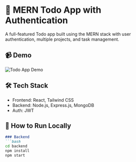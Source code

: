 # 📝 MERN Todo App with Authentication

A full-featured Todo app built using the MERN stack with user authentication, multiple projects, and task management.

## 📹 Demo

![Todo App Demo](https://github.com/user-attachments/assets/be9987cd-904b-42a8-b1d8-52eff9146605)

## 🛠️ Tech Stack

- Frontend: React, Tailwind CSS
- Backend: Node.js, Express.js, MongoDB
- Auth: JWT

## 🚀 How to Run Locally

```md
### Backend
```bash
cd backend
npm install
npm start



